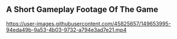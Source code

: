 ## A Short Gameplay Footage Of The Game

https://user-images.githubusercontent.com/45825657/149653995-94eda49b-9a53-4b03-9732-a794e3ad7e21.mp4

